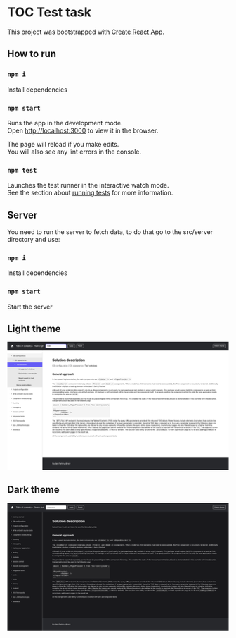 # TOC Test task

This project was bootstrapped with [Create React App](https://github.com/facebook/create-react-app).

## How to run

### `npm i`

Install dependencies

### `npm start`

Runs the app in the development mode.\
Open [http://localhost:3000](http://localhost:3000) to view it in the browser.

The page will reload if you make edits.\
You will also see any lint errors in the console.

### `npm test`

Launches the test runner in the interactive watch mode.\
See the section about [running tests](https://facebook.github.io/create-react-app/docs/running-tests) for more information.

## Server

You need to run the server to fetch data, to do that go to the src/server directory and use:

### `npm i`

Install dependencies
### `npm start`

Start the server

## Light theme
![Light theme screenshot](./screenshots/light-theme-filter.png)
## Dark theme
![Dark theme screenshot](./screenshots/dark-theme.png)